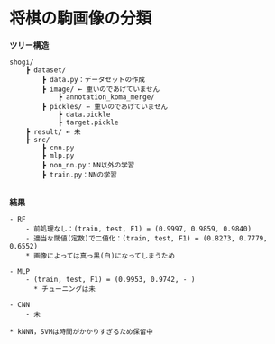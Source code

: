# 将棋の駒画像の分類

**ツリー構造**

	shogi/  
		┣ dataset/
			┣ data.py：データセットの作成  
			┣ image/ ← 重いのであげていません
				┣ annotation_koma_merge/  
			┣ pickles/ ← 重いのであげていません
				┣ data.pickle  
				┣ target.pickle  
		┣ result/ ← 未
		┣ src/   
			┣ cnn.py  
			┣ mlp.py  
			┣ non_nn.py：NN以外の学習  
			┣ train.py：NNの学習  
	　　

**結果**

	- RF
		- 前処理なし：(train, test, F1) = (0.9997, 0.9859, 0.9840)
		- 適当な閾値(定数)で二値化：(train, test, F1) = (0.8273, 0.7779, 0.6552)  
		* 画像によっては真っ黒(白)になってしまうため

	- MLP
		- (train, test, F1) = (0.9953, 0.9742, - )  
		  * チューニングは未
		  
	- CNN
		- 未

	* kNNN，SVMは時間がかかりすぎるため保留中
